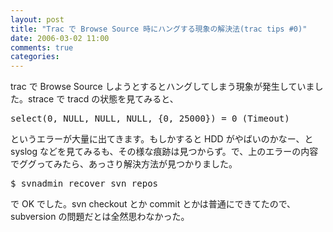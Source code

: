 ```yaml
---
layout: post
title: "Trac で Browse Source 時にハングする現象の解決法(trac tips #0)"
date: 2006-03-02 11:00
comments: true
categories: 
---
```

<p class="entryBody">
trac で Browse Source しようとするとハングしてしまう現象が発生していました。strace で tracd の状態を見てみると、
</p>

<pre class="code">
select(0, NULL, NULL, NULL, {0, 25000}) = 0 (Timeout)
</pre>

<p class="entryBody">
というエラーが大量に出てきます。もしかすると HDD がやばいのかなー、と syslog などを見てみるも、その様な痕跡は見つからず。で、上のエラーの内容でググってみたら、あっさり解決方法が見つかりました。
</p>

<pre class="code">
$ svnadmin recover svn_repos
</pre>

<p class="entryBody">
で OK でした。svn checkout とか commit とかは普通にできてたので、subversion の問題だとは全然思わなかった。
</p>
